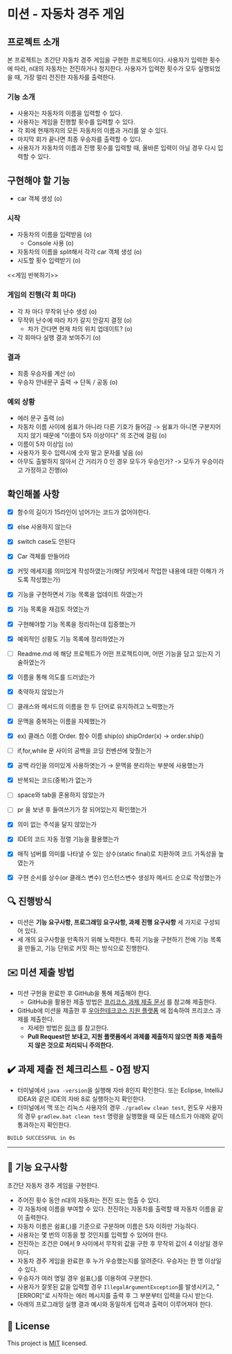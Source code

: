 # 미션 - 자동차 경주 게임

## 프로젝트 소개
본 프로젝트는 초간단 자동차 경주 게임을 구현한 프로젝트이다.
사용자가 입력한 횟수에 따라, n대의 자동차는 전진하거나 정지한다. 사용자가 입력한 횟수가 모두 실행되었을 때, 가장 멀리 전진한 자동차를 출력한다.

### 기능 소개
- 사용자는 자동차의 이름을 입력할 수 있다.
- 사용자는 게임을 진행할 횟수를 입력할 수 있다.
- 각 회에 현재까지의 모든 자동차의 이름과 거리를 알 수 있다.
- 마지막 회가 끝나면 최종 우승자를 출력할 수 있다.
- 사용자가 자동차의 이름과 진행 횟수를 입력할 때, 올바른 입력이 아닐 경우 다시 입력할 수 있다.

## 구현해야 할 기능
- car 객체 생성 (o)
### 시작
- 자동차의 이름을 입력받음 (o)
  - Console 사용 (o)
- 자동차의 이름을 split해서 각각 car 객체 생성 (o)
- 시도할 횟수 입력받기 (o)

<<게임 반복하기>>

### 게임의 진행(각 회 마다)
- 각 차 마다 무작위 난수 생성 (o)
- 무작위 난수에 따라 차가 갈지 안갈지 결정 (o)
  - 차가 간다면 현재 차의 위치 업데이트? (o)
- 각 회마다 실행 결과 보여주기 (o)

### 결과
- 최종 우승자를 계산 (o)
- 우승자 안내문구 출력 → 단독 / 공동 (o)

### 예외 상황
- 에러 문구 출력 (o)
- 자동차 이름 사이에 쉼표가 아니라 다른 기호가 들어감 -> 쉼표가 아니면 구분지어지지 않기 때문에 "이름이 5자 이상이다" 의 조건에 걸림 (o)
- 이름이 5자 이상임 (o)
- 사용자가 횟수 입력시에 숫자 말고 문자를 넣음 (o)
- 아무도 출발하지 않아서 간 거리가 0 인 경우 모두가 우승인가? -> 모두가 우승이라고 가정하고 진행(o)

## 확인해볼 사항
- [x]  함수의 길이가 15라인이 넘어가는 코드가 없어야한다.
- [x]  else 사용하지 않는다
- [x]  switch case도 안된다
- [x]  Car 객체를 만들어라

- [x]  커밋 메세지를 의미있게 작성하였는가(해당 커밋에서 작업한 내용에 대한 이해가 가도록 작성했는가)
- [x]  기능을 구현하면서 기능 목록을 업데이트 하였는가
- [x]  기능 목록을 재검토 하였는가
  - [x]  구현해야할 기능 목록을 정리하는데 집중했는가
  - [x]  예외적인 상황도 기능 목록에 정리하였는가
- [ ]  Readme.md 에 해당 프로젝트가 어떤 프로젝트이며, 어떤 기능을 담고 있는지 기술하였는가

- [x]  이름을 통해 의도를 드러냈는가
- [x]  축약하지 않았는가
  - [ ]  클래스와 메서드의 이름을 한 두 단어로 유지하려고 노력했는가
  - [x]  문맥을 중복하는 이름을 자제했는가
  - [x]  ex) 클래스 이름 Order. 함수 이름 ship(o) shipOrder(x) → order.ship()
- [ ]  if,for,while 문 사이의 공백을 코딩 컨벤션에 맞췄는가
- [x]  공백 라인을 의미있게 사용하엿는가 → 문맥을 분리하는 부분에 사용했는가
- [x]  반복되는 코드(중복)가 없는가
- [ ]  space와 tab을 혼용하지 않았는가
  - [ ]  pr 을 보낸 후 들여쓰기가 잘 되어있는지 확인했는가
- [x]  의미 없는 주석을 달지 않았는가
- [x]  IDE의 코드 자동 정렬 기능을 활용했는가
- [x]  매직 넘버를 의미를 나타낼 수 있는 상수(static final)로 치환하여 코드 가독성을 높였는가
- [x]  구현 순서를 상수(or 클래스 변수) 인스턴스변수 생성자 메서드 순으로 작성했는가


## 🔍 진행방식

- 미션은 **기능 요구사항, 프로그래밍 요구사항, 과제 진행 요구사항** 세 가지로 구성되어 있다.
- 세 개의 요구사항을 만족하기 위해 노력한다. 특히 기능을 구현하기 전에 기능 목록을 만들고, 기능 단위로 커밋 하는 방식으로 진행한다.

## ✉️ 미션 제출 방법

- 미션 구현을 완료한 후 GitHub을 통해 제출해야 한다.
  - GitHub을 활용한 제출 방법은 [프리코스 과제 제출 문서](https://github.com/woowacourse/woowacourse-docs/tree/master/precourse) 를 참고해 제출한다.
- GitHub에 미션을 제출한 후 [우아한테크코스 지원 플랫폼](https://apply.techcourse.co.kr) 에 접속하여 프리코스 과제를 제출한다.
  - 자세한 방법은 [링크](https://github.com/woowacourse/woowacourse-docs/tree/master/precourse#제출-가이드) 를 참고한다.
  - **Pull Request만 보내고, 지원 플랫폼에서 과제를 제출하지 않으면 최종 제출하지 않은 것으로 처리되니 주의한다.**

## ✔️ 과제 제출 전 체크리스트 - 0점 방지

- 터미널에서 `java -version`을 실행해 자바 8인지 확인한다. 또는 Eclipse, IntelliJ IDEA와 같은 IDE의 자바 8로 실행하는지 확인한다.
- 터미널에서 맥 또는 리눅스 사용자의 경우 `./gradlew clean test`, 윈도우 사용자의 경우 `gradlew.bat clean test` 명령을 실행했을 때 모든 테스트가 아래와 같이 통과하는지 확인한다.

```
BUILD SUCCESSFUL in 0s
```

---

## 🚀 기능 요구사항

초간단 자동차 경주 게임을 구현한다.

- 주어진 횟수 동안 n대의 자동차는 전진 또는 멈출 수 있다.
- 각 자동차에 이름을 부여할 수 있다. 전진하는 자동차를 출력할 때 자동차 이름을 같이 출력한다.
- 자동차 이름은 쉼표(,)를 기준으로 구분하며 이름은 5자 이하만 가능하다.
- 사용자는 몇 번의 이동을 할 것인지를 입력할 수 있어야 한다.
- 전진하는 조건은 0에서 9 사이에서 무작위 값을 구한 후 무작위 값이 4 이상일 경우이다.
- 자동차 경주 게임을 완료한 후 누가 우승했는지를 알려준다. 우승자는 한 명 이상일 수 있다.
- 우승자가 여러 명일 경우 쉼표(,)를 이용하여 구분한다.
- 사용자가 잘못된 값을 입력할 경우 `IllegalArgumentException`를 발생시키고, "[ERROR]"로 시작하는 에러 메시지를 출력 후 그 부분부터 입력을 다시 받는다.
- 아래의 프로그래밍 실행 결과 예시와 동일하게 입력과 출력이 이루어져야 한다.


## 📝 License

This project is [MIT](https://github.com/woowacourse/java-racingcar-precourse/blob/master/LICENSE) licensed.
